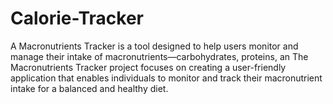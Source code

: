 # Calorie-Tracker
 A Macronutrients Tracker is a tool designed to help users monitor and manage their intake of macronutrients—carbohydrates, proteins, an  The Macronutrients Tracker project focuses on creating a user-friendly application that enables individuals to monitor and track their macronutrient intake for a balanced and healthy diet. 
